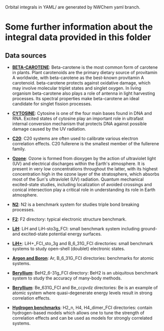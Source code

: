 Orbital integrals in YAML/ are generated by NWChem yaml branch.

# Some further information about the integral data provided in this folder

## Data sources

- **[BETA-CAROTENE](./BETA_CAROTENE/)**:
Beta-carotene is the most common form of carotene in plants.
Plant carotenoids are the primary dietary source of provitamin A worldwide,
with beta-carotene as the best-known provitamin A carotenoid.
beta-carotene protects against oxidative damage, which may involve molecular
triplet states and singlet oxygen.
In living organism beta-carotene also plays a role of antenna in light harvesting processes.
Its spectral properties make beta-carotene an ideal candidate for singlet fission processes.

- **[CYTOSINE](./CYTOSINE/)**:
Cytosine is one of the four main bases found in DNA and RNA.
Excited states of cytosine play an important role in ultrafast internal conversion mechanism
that protects DNA against possible damage caused by the UV radiation.

- **[C20](./C20/)**:
C20 systems are often used to calibrate various electron correlation effects.
C20 fullerene is the smallest member of the fullerene family.

- **[Ozone](./O3_ccpvtz/)**:
Ozone is formed from dioxygen by the action of ultraviolet light (UV) and electrical
discharges within the Earth's atmosphere. It is present in very low concentrations throughout the
latter, with its highest concentration high in the ozone layer of the stratosphere, which absorbs
most of the Sun's ultraviolet (UV) radiation.  Quantum mechanical excited-state studies, including
localization of avoided crossings and conical intersection play a critical role in understanding
its role in Earth atmosphere.

- **[N2](./N2/)**:
N2 is a benchmark system  for studies triple bond breaking processes.

- **[F2](./F2/)**:
F2 directory: typical electronic structure benchmark.

- **[LiH](./LiH_sto3g_FCI/)**:
LiH and LiH-sto3g\_FCI: small benchmark system including ground- and excited-state potential energy surfaces.

- **[LiH+](./LiH+_FCI_sto_3g/)**:
LiH+\_FCI\_sto\_3g and B\_6\_31G\_FCI directories: small benchmark systems to study open-shell (doublet) electronic states.

- **[Argon and Boron](./B_6_31G_FCI/)**:
Ar, B\_6\_31G\_FCI directories: benchmarks for atomic systems.

- **[Beryllium](./BeH2_6-31g_FCI/)**:
BeH2\_6-31g\_FCI directory: BeH2 is an ubiquitous benchmark system to study the accuracy of many-body methods.

- **[Beryllium](./Be_631G_FCI/)**:
Be\_631G\_FCI and Be\_ccpvdz directories: Be is an example of atomic system where quasi-degenerate energy levels result in
strong correlation effects.

- **[Hydrogen benchmarks](./H4_dimer_FCI/)**:
H2\_n, H4, H4\_dimer\_FCI directories: contain hydrogen-based models which allows one to tune the strength of correlation effects and
can  be used as models for strongly correlated systems.
